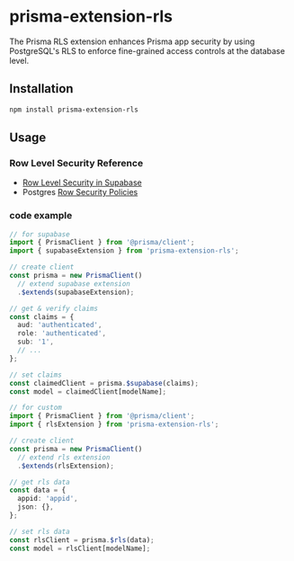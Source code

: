 # prisma-extension-rls

The Prisma RLS extension enhances Prisma app security by using PostgreSQL's RLS to enforce fine-grained access controls at the database level.

## Installation

```bash
npm install prisma-extension-rls
```

## Usage

### Row Level Security Reference

- [Row Level Security in Supabase](https://supabase.com/docs/guides/database/postgres/row-level-security)
- Postgres [Row Security Policies](https://www.postgresql.org/docs/current/ddl-rowsecurity.html)

### code example

```ts
// for supabase
import { PrismaClient } from '@prisma/client';
import { supabaseExtension } from 'prisma-extension-rls';

// create client
const prisma = new PrismaClient()
  // extend supabase extension
  .$extends(supabaseExtension);

// get & verify claims
const claims = {
  aud: 'authenticated',
  role: 'authenticated',
  sub: '1',
  // ...
};

// set claims
const claimedClient = prisma.$supabase(claims);
const model = claimedClient[modelName];
```

```ts
// for custom
import { PrismaClient } from '@prisma/client';
import { rlsExtension } from 'prisma-extension-rls';

// create client
const prisma = new PrismaClient()
  // extend rls extension
  .$extends(rlsExtension);

// get rls data
const data = {
  appid: 'appid',
  json: {},
};

// set rls data
const rlsClient = prisma.$rls(data);
const model = rlsClient[modelName];
```
